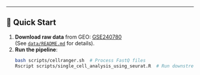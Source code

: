 
---

## 🚀 **Quick Start**
1. **Download raw data** from GEO: [GSE240780](https://www.ncbi.nlm.nih.gov/geo/query/acc.cgi?acc=GSE240780)  
   (See [`data/README.md`](data/README.md) for details).  
2. **Run the pipeline**:  
   ```bash
   bash scripts/cellranger.sh  # Process FastQ files
   Rscript scripts/single_cell_analysis_using_seurat.R  # Run downstream analysis
